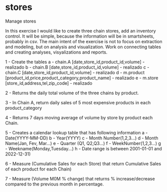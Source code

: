 # stores
Manage stores

In this exercise I would like to create three chain stores, add an inventory control. It will be simple, because the information will be in smartsheets, probably in csv. The main intent of the exercise is not to focus on extraction and modeling, but on analysis and visualization. Work on connecting tables and creating analyses, visyalizations and reports.

1 - Create the tables
    a - chain.A [date,store_id,product_id,volume] - realizado
    b - chain.B [date,store_id,product_id,volume] - realizado
    c - chain.C [date,store_id,product_id,volume] - realizado
    d - m.product [product_id,price,product_category,product_name] - realizado
    e - m.store [store_id,address,tel,zip_code] - realizado

2 - Returns the daily total volume of the three chains by product.

3 - In Chain A, return daily sales of 5 most expensive products in each product_category

4 - Returns 7 days moving average of volume by store by product each Chain.

5 - Creates a calendar lookup table that has following information
    a - Date(YYYY-MM-DD)
    b - Year(YYYY)
    c - Month Number(1,2,3...)
    d - Month Name(Jan, Fev, Mar...)
    e - Quarter (Q1, Q2,Q3...)
    f - WeekNumber(1,2,3...)
    g - Weekname(Monday,Tuesday...)
    h - Date range is between 2001-01-01 and 2022-12-31)

6 - Measure (Cumulative Sales for each Store) that return Cumulative Sales of each product for each Chain)

7 - Measure (Volume M0M % change) that returns % increase/decrease compared to the previous month in percentage.